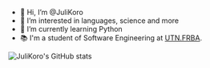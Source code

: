 - 👋 Hi, I’m @JuliKoro
- 👀 I’m interested in languages, science and more
- 🌱 I’m currently learning Python
- 📚 I'm a student of Software Engineering at [UTN.FRBA](https://www.frba.utn.edu.ar/).

![JuliKoro's GitHub stats](https://github-readme-stats.vercel.app/api?username=JuliKoro&show_icons=true&theme=tokyonight)

<!---
JuliKoro/JuliKoro is a ✨ special ✨ repository because its `README.md` (this file) appears on your GitHub profile.
You can click the Preview link to take a look at your changes.
--->
